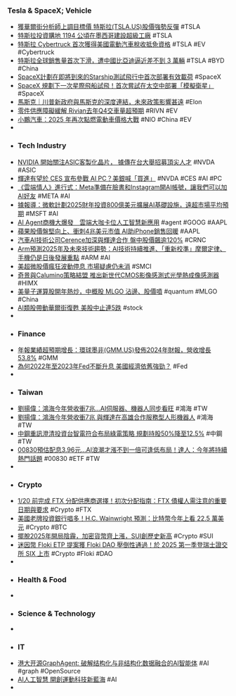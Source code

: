 ### Tesla & SpaceX; Vehicle
- [獲華爾街分析師上調目標價 特斯拉(TSLA.US)股價強勢反彈](https://hk.investing.com/news/stock-market-news/article-757510) #TSLA
- [特斯拉投資購地 1194 公頃在墨西哥建設超級工廠](https://www.cool3c.com/article/232083) #TSLA
- [特斯拉 Cybertruck 首次獲得美國電動汽車稅收抵免資格](https://money.udn.com/money/story/5599/8466352) #TSLA #EV #Cybertruck
- [特斯拉全球銷售量首次下滑，遭中國比亞迪逼近差不到 3 萬輛](https://technews.tw/2025/01/03/teslas-global-vehicle-deliveries-fell-in-2024-for-the-first-time-in-years/) #TSLA #BYD #China
- [SpaceX計劃在即將到來的Starship測試飛行中首次部署有效載荷](https://hk.investing.com/news/stock-market-news/article-93CH-757347) #SpaceX
- [SpaceX 規劃下一次星際飛船試飛！首次嘗試在太空中部署「模擬衛星」](https://technews.tw/2025/01/04/next-test/) #SpaceX
- [馬斯克｜川普新政府與馬斯克的深度連結，未來政策影響甚遠](https://uanalyze.com.tw/articles/800169303) #Elon
- [零件供應障礙緩解 Rivian去年Q4交車量超預期](https://news.cnyes.com/news/id/5826026) #RIVN #EV
- [小鵬汽車：2025 年再次點燃電動車價格大戰](https://technews.tw/2025/01/03/xpeng-motor-think-2025-will-be-ev-price-war/) #NIO #China #EV
-
- ### Tech Industry
- [NVIDIA 開始關注ASIC客製化晶片， 據傳在台大舉招募頂尖人才](https://www.techbang.com/posts/120633-nvidia-is-starting-to-focus-on-asic-custom-chips-and-it-is) #NVDA #ASIC
- [輝達有望於 CES 宣布參戰 AI PC？美銀喊「買進」](https://technews.tw/2025/01/03/bank-of-america-expects-its-sector-top-pick-nvidia-to-officially-announce-its-entry-in-the-ai-pc-market-at-the-upcoming-ces/) #NVDA #CES #AI #PC
- [《雲端情人》進行式：Meta準備在臉書和Instagram開AI帳號，讓我們可以加AI好友](https://www.vivepostwave.com/15689/meta-ai-her-2025/) #META #AI
- [據報導：微軟計劃2025財年投資800億美元擴展AI基礎設施，遠超市場平均預期](https://uanalyze.com.tw/articles/716269318) #MSFT #AI
- [AI Agent商機大爆發　雲端大咖卡位人工智慧新應用](https://www.mirrormedia.mg/story/20241230ind001) #agent #GOOG #AAPL
- [蘋果股價盤堅向上、衝刺4兆美元市值 AI助iPhone銷售回暖](https://tw.news.yahoo.com/蘋果股價盤堅向上-衝刺4兆美元市值-ai助iphone銷售回暖-160308833.html) #AAPL
- [汽車AI技術公司Cerence加深與輝達合作 盤中股價飆逾120%](https://news.cnyes.com/news/id/5826039) #CRNC
- [Arm預測2025年及未來技術趨勢：AI技術持續推進、「重新校準」摩爾定律、手機仍是日後發展重點](https://tw.news.yahoo.com/arm-predicts-technology-trends-in-2025-and-beyond-ai-technology-continues-to-advance-moores-law-is-recalibrated-and-mobile-phones-will-remain-the-focus-of-future-developm-151311739.html) #ARM #AI
- [美超微股價瘋狂波動停息 市場疑慮仍未消](https://news.cnyes.com/news/id/5826092) #SMCI
- [奇景與Calumino策略結盟 推出新世代CMOS影像感測式光學熱成像感測器](https://news.cnyes.com/news/id/5825959) #HIMX
- [美量子運算股開年熱炒，中概股 MLGO 沾邊、股價噴](https://finance.technews.tw/2025/01/03/quantum-computing-stocks-hot-mlgo-stock-price-soars/) #quantum #MLGO #China
- [AI類股帶動華爾街復甦 美股中止連5跌](https://www.worldjournal.com/wj/story/121477/8467854) #stock
-
- ### Finance
- [年報業績超預期增長：環球墨非(GMM.US)發佈2024年財報，營收增長53.8%](https://hk.investing.com/news/stock-market-news/article-757170) #GMM
- [為何2022年至2023年Fed不斷升息 美國經濟依舊強勁？](https://news.cnyes.com/news/id/5824924) #Fed
-
- ### Taiwan
- [劉揚偉：鴻海今年營收衝7兆…AI伺服器、機器人同步看旺](https://tw.news.yahoo.com/劉揚偉-鴻海今年營收衝7兆-ai伺服器-機器人同步看旺-223131630.html) #鴻海 #TW
- [劉揚偉：鴻海今年營收衝7兆 與輝達在高雄合作服務型人形機器人](https://news.cnyes.com/news/id/5825958) #鴻海 #TW
- [中鋼重訊澄清投資台智電符合布局綠電策略 規劃持股50%降至12.5%](https://news.cnyes.com/news/id/5825975) #中鋼 #TW
- [00830預估配息3.96元…AI浪潮才漲不到一倍可逢低布局！達人：今年將持續熱門話題](https://tw.news.yahoo.com/00830預估配息3-96元-ai浪潮才漲不到-倍可逢低布局-達人-222635615.html) #00830 #ETF #TW
-
- ### Crypto
- [1/20 前完成 FTX 分配供應商選擇！初次分配指南：FTX 債權人需注意的重要日期與要求](https://abmedia.io/general-information-on-distribution-service-providers) #Crypto #FTX
- [美國老牌投資銀行唱多！H.C. Wainwright 預測：比特幣今年上看 22.5 萬美元](https://blockcast.it/2025/01/03/h-c-wainwright-sees-bitcoin-soaring-to-225k-by-the-end-of-2025/) #Crypto #BTC
- [擺脫2025年開局陰霾，加密貨幣齊上漲，SUI創歷史新高](https://abmedia.io/market-update-as-of-4th-jan-2025) #Crypto #SUI
- [迷因幣 Floki ETP 提案獲 Floki DAO 壓倒性通過！於 2025 第一季登瑞士證交所 SIX 上市](https://abmedia.io/loki-dao-floki-etp-proposal-approved) #Crypto #Floki #DAO
-
- ### Health & Food
-
- ### Science & Technology
-
- ### IT
- [港大开源GraphAgent: 破解结构化与非结构化数据融合的AI智能体](https://www.jiqizhixin.com/articles/2025-01-03-9) #AI #graph #OpenSource
- [AI人工智慧 開創運動科技新藍海](https://tw.news.yahoo.com/ai人工智慧-開創運動科技新藍海-225927550.html) #AI
-